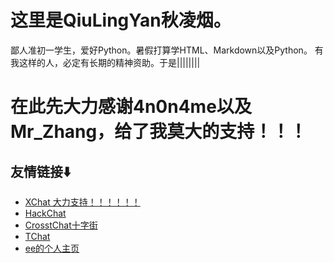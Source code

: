 # 这里是QiuLingYan秋凌烟。
  鄙人准初一学生，爱好Python。暑假打算学HTML、Markdown以及Python。
  有我这样的人，必定有长期的精神资助。于是||||||||
# 在此先大力感谢4n0n4me以及Mr_Zhang，给了我莫大的支持！！！

## 友情链接⬇️
  - [XChat 大力支持！！！！！！](https://xq.kzw.ink/)
  - [HackChat](https://hack.chat/)
  - [CrosstChat十字街](https://crosst.chat/)
  - [TChat](https://chat.thz.cool/)
  - [ee的个人主页](https://paperee.tk/)
